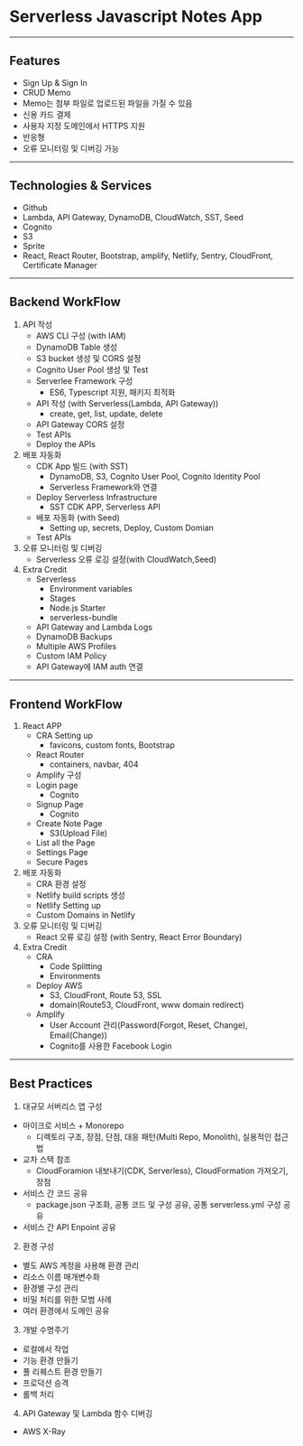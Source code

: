 # Serverless Javascript Notes App

---

## Features

- Sign Up & Sign In
- CRUD Memo
- Memo는 첨부 파일로 업로드된 파일을 가질 수 있음
- 신용 카드 결제
- 사용자 지정 도메인에서 HTTPS 지원
- 반응형
- 오류 모니터링 및 디버깅 가능

---

## Technologies & Services

- Github
- Lambda, API Gateway, DynamoDB, CloudWatch, SST, Seed
- Cognito
- S3
- Sprite
- React, React Router, Bootstrap, amplify, Netlify, Sentry, CloudFront, Certificate Manager

---

## Backend WorkFlow

1. API 작성
   - AWS CLI 구성 (with IAM)
   - DynamoDB Table 생성
   - S3 bucket 생성 및 CORS 설정
   - Cognito User Pool 생성 및 Test
   - Serverlee Framework 구성
     - ES6, Typescript 지원, 패키지 최적화
   - API 작성 (with Serverless(Lambda, API Gateway))
     - create, get, list, update, delete
   - API Gateway CORS 설정
   - Test APIs
   - Deploy the APIs
2. 배포 자동화
   - CDK App 빌드 (with SST)
     - DynamoDB, S3, Cognito User Pool, Cognito Identity Pool
     - Serverless Framework와 연결
   - Deploy Serverless Infrastructure
     - SST CDK APP, Serverless API
   - 배포 자동화 (with Seed)
     - Setting up, secrets, Deploy, Custom Domian
   - Test APIs
3. 오류 모니터링 및 디버깅
   - Serverless 오류 로깅 설정(with CloudWatch,Seed)
4. Extra Credit
   - Serverless
     - Environment variables
     - Stages
     - Node.js Starter
     - serverless-bundle
   - API Gateway and Lambda Logs
   - DynamoDB Backups
   - Multiple AWS Profiles
   - Custom IAM Policy
   - API Gateway에 IAM auth 연결

---

## Frontend WorkFlow

1. React APP
   - CRA Setting up
     - favicons, custom fonts, Bootstrap
   - React Router
     - containers, navbar, 404
   - Amplify 구성
   - Login page
     - Cognito
   - Signup Page
     - Cognito
   - Create Note Page
     - S3(Upload File)
   - List all the Page
   - Settings Page
   - Secure Pages
2. 배포 자동화
   - CRA 환경 설정
   - Netlify build scripts 생성
   - Netlify Setting up
   - Custom Domains in Netlify
3. 오류 모니터링 및 디버깅
   - React 오류 로깅 설정 (with Sentry, React Error Boundary)
4. Extra Credit
   - CRA
     - Code Splitting
     - Environments
   - Deploy AWS
     - S3, CloudFront, Route 53, SSL
     - domain(Route53, CloudFront, www domain redirect)
   - Amplify
     - User Account 관리(Password(Forgot, Reset, Change), Email(Change))
     - Cognito를 사용한 Facebook Login

---

## Best Practices

1. 대규모 서버리스 앱 구성

- 마이크로 서비스 + Monorepo
  - 디렉토리 구조, 장점, 단점, 대응 패턴(Multi Repo, Monolith), 실용적인 접근법
- 교차 스택 참조
  - CloudForamion 내보내기(CDK, Serverless), CloudFormation 가져오기, 장점
- 서비스 간 코드 공유
  - package.json 구조화, 공통 코드 및 구성 공유, 공통 serverless.yml 구성 공유
- 서비스 간 API Enpoint 공유

2. 환경 구성

- 별도 AWS 계정을 사용해 환경 관리
- 리소스 이름 매개변수화
- 환경별 구성 관리
- 비밀 처리를 위한 모범 사례
- 여러 환경에서 도메인 공유

3. 개발 수명주기

- 로컬에서 작업
- 기능 환경 만들기
- 풀 리퀘스트 환경 만들기
- 프로덕션 승격
- 롤백 처리

4. API Gateway 및 Lambda 함수 디버깅

- AWS X-Ray
